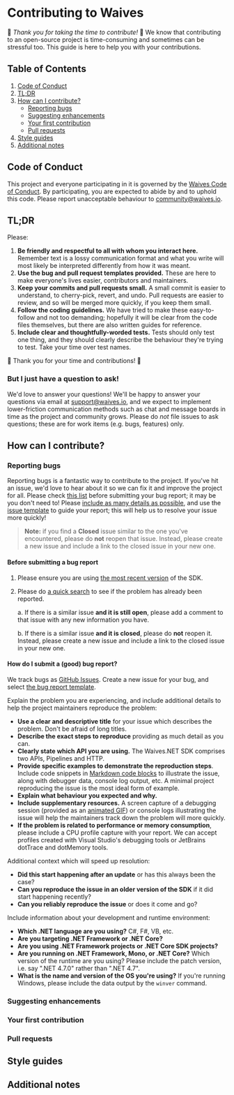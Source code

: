 # Contributing to Waives

:green_heart: *Thank you for taking the time to contribute!* :green_heart: We know that contributing
to an open-source project is time-consuming and sometimes can be stressful too. This guide is here to
help you with your contributions.

## Table of Contents

1. [Code of Conduct](#code-of-conduct)
2. [TL;DR](#tldr)
3. [How can I contribute?](#how-can-i-contribute)
   * [Reporting bugs](#reporting-bugs)
   * [Suggesting enhancements](#suggesting-enhancements)
   * [Your first contribution](#your-first-contribution)
   * [Pull requests](#pull-requests)
4. [Style guides](#style-guides)
5. [Additional notes](#additional-notes)

## Code of Conduct

This project and everyone participating in it is governed by the [Waives Code of Conduct](CODE_OF_CONDUCT.md).
By participating, you are expected to abide by and to uphold this code. Please report unacceptable behaviour
to [community@waives.io](mailto:community@waives.io).

## TL;DR

Please:

1. **Be friendly and respectful to all with whom you interact here.** Remember text is a lossy communication format
and what you write will most likely be interpreted differently from how it was meant.
2. **Use the bug and pull request templates provided.** These are here to make everyone's lives easier, contributors
and maintainers.
3. **Keep your commits and pull requests small.** A small commit is easier to understand, to cherry-pick, revert, and
undo. Pull requests are easier to review, and so will be merged more quickly, if you keep them small.
4. **Follow the coding guidelines.** We have tried to make these easy-to-follow and not too demanding; hopefully it
will be clear from the code files themselves, but there are also written guides for reference.
5. **Include clear and thoughtfully-worded tests.** Tests should only test one thing, and they should clearly describe
the behaviour they're trying to test. Take your time over test names.

:pray: Thank you for your time and contributions! :pray:

### But I just have a question to ask!

We'd love to answer your questions! We'll be happy to answer your questions via email at support@waives.io, and we
expect to implement lower-friction communication methods such as chat and message boards in time as the project and
community grows. Please do _not_ file issues to ask questions; these are for work items (e.g. bugs, features) only.

## How can I contribute?

### Reporting bugs

Reporting bugs is a fantastic way to contribute to the project. If you've hit an issue, we'd love to hear about it so we
can fix it and improve the project for all. Please check [this list](#before-submitting-a-bug-report) before submitting
your bug report; it may be you don't need to! Please [include as many details as possible](#how-do-i-submit-a-good-bug-report),
and use the [issue template](https://github.com/waives/waives.net/blob/master/.github/ISSUE_TEMPLATE/bug_report.md) to
guide your report; this will help us to resolve your issue more quickly!

> **Note:** if you find a **Closed** issue similar to the one you've encountered, please do **not** reopen that issue.
Instead, please create a new issue and include a link to the closed issue in your new one.

#### Before submitting a bug report

1. Please ensure you are using [the most recent version](https://github.com/waives/waives.net/releases/latest) of the SDK.

2. Please do [a quick search](https://github.com/search?q=+is%3Aissue+user%3Awaives) to see if the problem has already been reported.

   a. If there is a similar issue **and it is still open**, please add a comment to that issue with any new information you have.

   b. If there is a similar issue **and it is closed**, please do **not** reopen it. Instead, please create a new issue and include a link to the closed issue in your new one.

#### How do I submit a (good) bug report?

We track bugs as [GitHub Issues](https://guides.github.com/features/issues/). Create a new issue for your bug, and
select [the bug report template](https://github.com/waives/waives.net/blob/master/.github/ISSUE_TEMPLATE/bug_report.md).

Explain the problem you are experiencing, and include additional details to help the project maintainers reproduce the
problem:

* **Use a clear and descriptive title** for your issue which describes the problem. Don't be afraid of long titles.
* **Describe the exact steps to reproduce** providing as much detail as you can.
* **Clearly state which API you are using.** The Waives.NET SDK comprises two APIs, Pipelines and HTTP.
* **Provide specific examples to demonstrate the reproduction steps**. Include code snippets in [Markdown code blocks](https://help.github.com/articles/markdown-basics/#multiple-lines) to illustrate the issue, along with debugger data, console log output, etc. A minimal project reproducing the issue is the most ideal form of example.
* **Explain what behaviour you expected and why.**
* **Include supplementary resources.** A screen capture of a debugging session (provided as an [animated GIF](https://www.cockos.com/licecap/)) or console logs illustrating the issue will help the maintainers track down the problem will more quickly.
* **If the problem is related to performance or memory consumption**, please include a CPU profile capture with your report. We can accept profiles created with Visual Studio's debugging tools or JetBrains dotTrace and dotMemory tools.

Additional context which will speed up resolution:

* **Did this start happening after an update** or has this always been the case?
* **Can you reproduce the issue in an older version of the SDK** if it did start happening recently?
* **Can you reliably reproduce the issue** or does it come and go?

Include information about your development and runtime environment:

* **Which .NET language are you using?** C#, F#, VB, etc.
* **Are you targeting .NET Framework or .NET Core?**
* **Are you using .NET Framework projects or .NET Core SDK projects?**
* **Are you running on .NET Framework, Mono, or .NET Core?** Which version of the runtime are you using? Please include the patch version, i.e. say ".NET 4.7.0" rather than ".NET 4.7".
* **What is the name and version of the OS you're using?** If you're running Windows, please include the data output by the `winver` command.

### Suggesting enhancements

### Your first contribution

### Pull requests

## Style guides

## Additional notes
